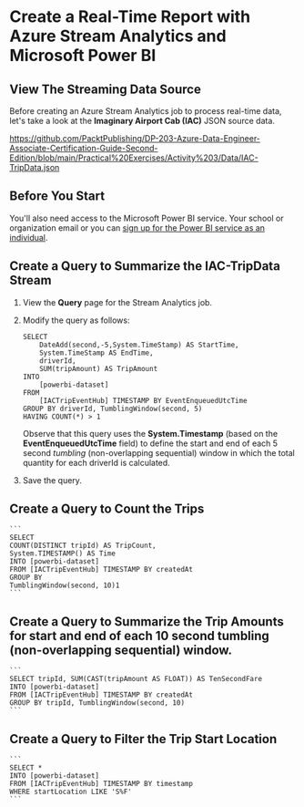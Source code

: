 # Create a Real-Time Report with Azure Stream Analytics and Microsoft Power BI

## View The Streaming Data Source
Before creating an Azure Stream Analytics job to process real-time data, let's take a look at the **Imaginary Airport Cab (IAC)** JSON source data.

https://github.com/PacktPublishing/DP-203-Azure-Data-Engineer-Associate-Certification-Guide-Second-Edition/blob/main/Practical%20Exercises/Activity%203/Data/IAC-TripData.json


## Before You Start

You'll also need access to the Microsoft Power BI service. Your school or organization email or you can [sign up for the Power BI service as an individual](https://learn.microsoft.com/power-bi/fundamentals/service-self-service-signup-for-power-bi).


## Create a Query to Summarize the IAC-TripData Stream

1. View the **Query** page for the Stream Analytics job.

2. Modify the query as follows:

    ```
    SELECT
        DateAdd(second,-5,System.TimeStamp) AS StartTime,
        System.TimeStamp AS EndTime,
        driverId,
        SUM(tripAmount) AS TripAmount
    INTO
        [powerbi-dataset]
    FROM
        [IACTripEventHub] TIMESTAMP BY EventEnqueuedUtcTime
    GROUP BY driverId, TumblingWindow(second, 5)
    HAVING COUNT(*) > 1
    ```

    Observe that this query uses the **System.Timestamp** (based on the **EventEnqueuedUtcTime** field) to define the start and end of each 5 second *tumbling* (non-overlapping sequential) window in which the total quantity for each driverId is calculated.

3. Save the query.

## Create a Query to Count the Trips

    ```
    SELECT
    COUNT(DISTINCT tripId) AS TripCount,
    System.TIMESTAMP() AS Time
    INTO [powerbi-dataset]
    FROM [IACTripEventHub] TIMESTAMP BY createdAt
    GROUP BY 
    TumblingWindow(second, 10)1
    ```


## Create a Query to Summarize the Trip Amounts for start and end of each 10 second tumbling (non-overlapping sequential) window.

    ```
    SELECT tripId, SUM(CAST(tripAmount AS FLOAT)) AS TenSecondFare
    INTO [powerbi-dataset]
    FROM [IACTripEventHub] TIMESTAMP BY createdAt
    GROUP BY tripId, TumblingWindow(second, 10)
    ```

## Create a Query to Filter the Trip Start Location

    ```
    SELECT *
    INTO [powerbi-dataset]
    FROM [IACTripEventHub] TIMESTAMP BY timestamp
    WHERE startLocation LIKE 'S%F'
    ```



